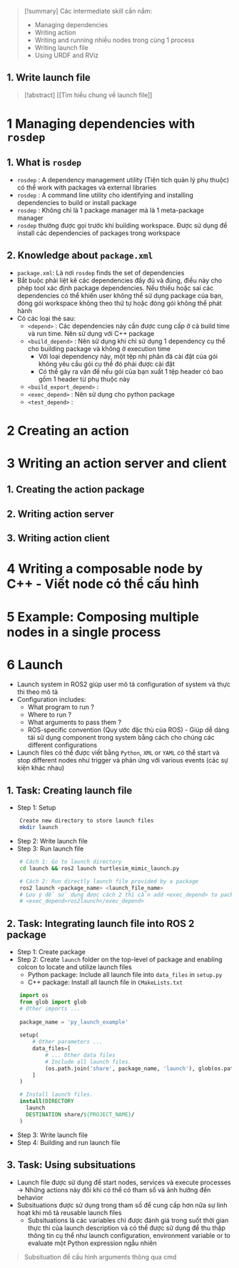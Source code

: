 > [!summary] Các intermediate skill cần nắm:
> - Managing dependencies
> - Writing action
> - Writing and running nhiều nodes trong cùng 1 process
> - Writing launch file
> - Using URDF and RViz


## 1. Write launch file

> [!abstract] [[Tìm hiểu chung về launch file]]


# 1 Managing dependencies with `rosdep`
## 1. What is `rosdep`
- `rosdep` : A dependency management utility (Tiện tích quản lý phụ thuộc) có thể work with packages và external libraries
- `rosdep` : A command line utility cho identifying and installing dependencies to build or install package
- `rosdep` : Không chỉ là 1 package manager mà là 1 meta-package manager
- `rosdep` thường được gọi trước khi building workspace. Được sử dụng để install các dependencies of packages trong workspace

## 2. Knowledge about `package.xml`

- `package.xml`: Là nơi `rosdep` finds the set of dependencies
- Bắt buộc phải liệt kê các dependencies đầy đủ và đúng, điều này cho phép tool xác định package dependencies. Nếu thiếu hoặc sai các dependencies có thể khiến user không thể sử dụng package của bạn, đóng gói workspace không theo thứ tự hoặc đóng gói không thể phát hành
- Có các loại thẻ sau:
	- `<depend>` : Các dependencies này cần được cung cấp ở cả build time và run time. Nên sử dụng với C++ package
	- `<build_depend>` : Nên sử dụng khi chỉ sử dụng 1 dependency cụ thể cho building package và không ở execution time
		- Với loại dependency này, một tệp nhị phân đã cài đặt của gói không yêu cầu gói cụ thể đó phải được cài đặt
		- Có thể gây ra vấn đề nếu gói của bạn xuất 1 tệp header có bao gồm 1 header từ phụ thuộc này
	- `<build_export_depend>` : 
	- `<exec_depend>` : Nên sử dụng cho python package
	- `<test_depend>` : 

# 2 Creating an action

# 3 Writing an action server and client
## 1. Creating the action package

## 2. Writing action server

## 3. Writing action client


# 4 Writing a composable node by C++ - Viết node có thể cấu hình

# 5 Example: Composing multiple nodes in a single process


# 6 Launch
- Launch system in ROS2 giúp user mô tả configuration of system và thực thi theo mô tả
- Configuration includes:
	- What program to run ?
	- Where to run ?
	- What arguments to pass them ?
	- ROS-specific convention (Quy ước đặc thù của ROS) - Giúp dễ dàng tái sử dụng component trong system bằng cách cho chúng các different configurations
- Launch files có thể được viết bằng `Python`, `XML` or `YAML` có thể start và stop different nodes như trigger và phản ứng với various events (các sự kiện khác nhau)

## 1. Task: Creating launch file
- Step 1: Setup
```bash
	Create new directory to store launch files
	mkdir launch
```
- Step 2: Write launch file
- Step 3: Run launch file
```bash
	# Cách 1: Go to launch directory 
	cd launch && ros2 launch turtlesim_mimic_launch.py

	# Cách 2: Run directly launch file provided by a package
	ros2 launch <package_name> <launch_file_name>
	# Lưu ý để sử dụng được cách 2 thì cần add <exec_depend> to package.xml
	# <exec_depend>ros2launch</exec_depend>
```

## 2. Task: Integrating launch file into ROS 2 package
- Step 1: Create package
- Step 2: Create `launch` folder on the top-level of package and enabling colcon to locate and utilize launch files
	- Python package: Include all launch file into `data_files` in `setup.py`
	- C++ package: Install all launch file in `CMakeLists.txt`
```python
	import os
	from glob import glob
	# Other imports ...
	
	package_name = 'py_launch_example'
	
	setup(
	    # Other parameters ...
	    data_files=[
	        # ... Other data files
	        # Include all launch files.
	        (os.path.join('share', package_name, 'launch'), glob(os.path.join('launch', '*launch.[pxy][yma]*')))
	    ]
	)
```

```CMake
	# Install launch files.
	install(DIRECTORY
	  launch
	  DESTINATION share/${PROJECT_NAME}/
	)
```
- Step 3: Write launch file
- Step 4: Building and run launch file


## 3. Task: Using subsituations
- Launch file được sử dụng để start nodes, services và execute processes -> Những actions này đôi khi có thể có tham số và ảnh hưởng đến behavior
- Subsituations được sử dụng trong tham số để cung cấp hơn nữa sự linh hoạt khi mô tả reusable launch files
	- Subsituations là các variables chỉ được đánh giá trong suốt thời gian thực thi của launch description và có thể được sử dụng để thu thập thông tin cụ thể như launch configuration, environment variable or to evaluate một Python expression ngẫu nhiên
> Subsituation để cấu hình arguments thông qua cmd



